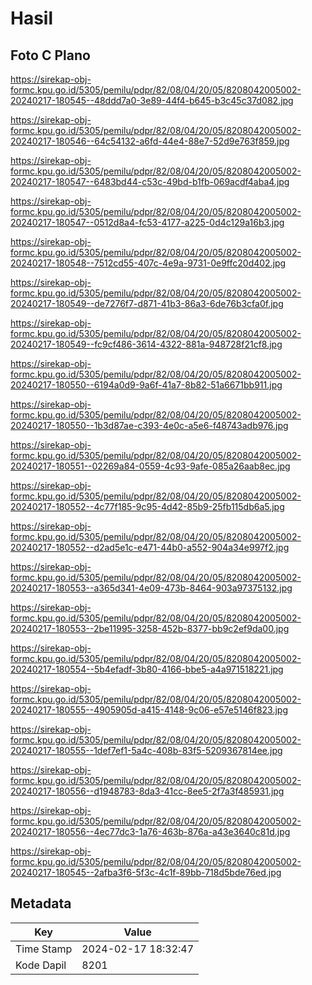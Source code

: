 # Hasil

## Foto C Plano

https://sirekap-obj-formc.kpu.go.id/5305/pemilu/pdpr/82/08/04/20/05/8208042005002-20240217-180545--48ddd7a0-3e89-44f4-b645-b3c45c37d082.jpg

https://sirekap-obj-formc.kpu.go.id/5305/pemilu/pdpr/82/08/04/20/05/8208042005002-20240217-180546--64c54132-a6fd-44e4-88e7-52d9e763f859.jpg

https://sirekap-obj-formc.kpu.go.id/5305/pemilu/pdpr/82/08/04/20/05/8208042005002-20240217-180547--6483bd44-c53c-49bd-b1fb-069acdf4aba4.jpg

https://sirekap-obj-formc.kpu.go.id/5305/pemilu/pdpr/82/08/04/20/05/8208042005002-20240217-180547--0512d8a4-fc53-4177-a225-0d4c129a16b3.jpg

https://sirekap-obj-formc.kpu.go.id/5305/pemilu/pdpr/82/08/04/20/05/8208042005002-20240217-180548--7512cd55-407c-4e9a-9731-0e9ffc20d402.jpg

https://sirekap-obj-formc.kpu.go.id/5305/pemilu/pdpr/82/08/04/20/05/8208042005002-20240217-180549--de7276f7-d871-41b3-86a3-6de76b3cfa0f.jpg

https://sirekap-obj-formc.kpu.go.id/5305/pemilu/pdpr/82/08/04/20/05/8208042005002-20240217-180549--fc9cf486-3614-4322-881a-948728f21cf8.jpg

https://sirekap-obj-formc.kpu.go.id/5305/pemilu/pdpr/82/08/04/20/05/8208042005002-20240217-180550--6194a0d9-9a6f-41a7-8b82-51a6671bb911.jpg

https://sirekap-obj-formc.kpu.go.id/5305/pemilu/pdpr/82/08/04/20/05/8208042005002-20240217-180550--1b3d87ae-c393-4e0c-a5e6-f48743adb976.jpg

https://sirekap-obj-formc.kpu.go.id/5305/pemilu/pdpr/82/08/04/20/05/8208042005002-20240217-180551--02269a84-0559-4c93-9afe-085a26aab8ec.jpg

https://sirekap-obj-formc.kpu.go.id/5305/pemilu/pdpr/82/08/04/20/05/8208042005002-20240217-180552--4c77f185-9c95-4d42-85b9-25fb115db6a5.jpg

https://sirekap-obj-formc.kpu.go.id/5305/pemilu/pdpr/82/08/04/20/05/8208042005002-20240217-180552--d2ad5e1c-e471-44b0-a552-904a34e997f2.jpg

https://sirekap-obj-formc.kpu.go.id/5305/pemilu/pdpr/82/08/04/20/05/8208042005002-20240217-180553--a365d341-4e09-473b-8464-903a97375132.jpg

https://sirekap-obj-formc.kpu.go.id/5305/pemilu/pdpr/82/08/04/20/05/8208042005002-20240217-180553--2be11995-3258-452b-8377-bb9c2ef9da00.jpg

https://sirekap-obj-formc.kpu.go.id/5305/pemilu/pdpr/82/08/04/20/05/8208042005002-20240217-180554--5b4efadf-3b80-4166-bbe5-a4a971518221.jpg

https://sirekap-obj-formc.kpu.go.id/5305/pemilu/pdpr/82/08/04/20/05/8208042005002-20240217-180555--4905905d-a415-4148-9c06-e57e5146f823.jpg

https://sirekap-obj-formc.kpu.go.id/5305/pemilu/pdpr/82/08/04/20/05/8208042005002-20240217-180555--1def7ef1-5a4c-408b-83f5-5209367814ee.jpg

https://sirekap-obj-formc.kpu.go.id/5305/pemilu/pdpr/82/08/04/20/05/8208042005002-20240217-180556--d1948783-8da3-41cc-8ee5-2f7a3f485931.jpg

https://sirekap-obj-formc.kpu.go.id/5305/pemilu/pdpr/82/08/04/20/05/8208042005002-20240217-180556--4ec77dc3-1a76-463b-876a-a43e3640c81d.jpg

https://sirekap-obj-formc.kpu.go.id/5305/pemilu/pdpr/82/08/04/20/05/8208042005002-20240217-180545--2afba3f6-5f3c-4c1f-89bb-718d5bde76ed.jpg


## Metadata

| Key        | Value               |
| ---------- | ------------------- |
| Time Stamp | 2024-02-17 18:32:47 |
| Kode Dapil | 8201                |



